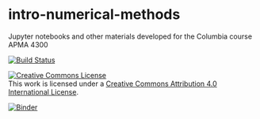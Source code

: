 # intro-numerical-methods
Jupyter notebooks and other materials developed for the Columbia course APMA 4300

[![Build Status](https://travis-ci.org/mandli/intro-numerical-methods.svg)](https://travis-ci.org/mandli/intro-numerical-methods)

<a rel="license" href="http://creativecommons.org/licenses/by/4.0/"><img alt="Creative Commons License" style="border-width:0" src="https://i.creativecommons.org/l/by/4.0/88x31.png" /></a><br />This work is licensed under a <a rel="license" href="http://creativecommons.org/licenses/by/4.0/">Creative Commons Attribution 4.0 International License</a>.

[![Binder](http://mybinder.org/badge.svg)](http://mybinder.org:/repo/mandli/intro-numerical-methods)
